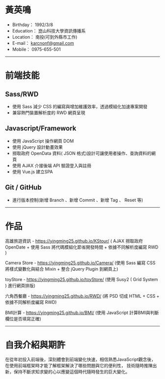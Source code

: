 # 黃英鳴
* Birthday： 1992/3/8
* Education： 崑山科技大學資訊傳播系
* Location： 南投(可到外縣市工作)
* E-mail： karcnonf@gmail.com
* Mobile： 0975-655-501
- - -
# 前端技能 
## Sass/RWD
* 使用 Sass 減少 CSS 的編寫與增加維護效率，透過模組化加速專案開發
* 兼容熱門裝置解析度的 RWD 網頁呈現

## Javascript/Framework
* 使用 JavaScript 操作網頁 DOM
* 使用 jQuery 設計動畫效果
* 撈取政府 OpenData 資料( JSON 格式)設計可讓使用者操作、查詢資料的網頁
* 使用 AJAX 介接後端 API 驗證登入與註冊
* 使用 Vue.js 建立SPA

## Git / GitHub
* 進行版本控制(新增 Branch 、新增 Commit 、新增 Tag 、 Reset 等)
- - -
# 作品
高雄旅遊資訊 - https://yingming25.github.io/KStour/
( AJAX 撈取政府 OpenDate + 使用 Sass 將代碼模組化節省開發時間 + 依據不同解析度編寫 RWD )

Camera Store - https://yingming25.github.io/Camera/
(使用 Sass 編寫 CSS 將樣式變數化與結合 Mixin +  整合 jQuery Plugin 到網頁上)

toyStore - https://yingming25.github.io/toyStore/
(使用 Susy2 ( Grid System ) 進行網頁排版)

六角西餐廳 - https://yingming25.github.io/RWD/
(將 PSD 切成 HTML + CSS + 依據不同解析度編寫 RWD)

BMI計算 - https://yingming25.github.io/BMI/
(使用 JavaScript 計算BMI與判斷欄位是否填寫正確)


- - -
# 自我介紹與期許
在從年初投入前端後，深刻體會到前端變化快速，相信熟悉JavaScript觀念後，
在使用前端框架時才能了解框架解決了哪些問題與它的便利性，
技術隨時推陳出新，保持不斷求知求變的心以應變這個時代隨時發生的巨大變化。
